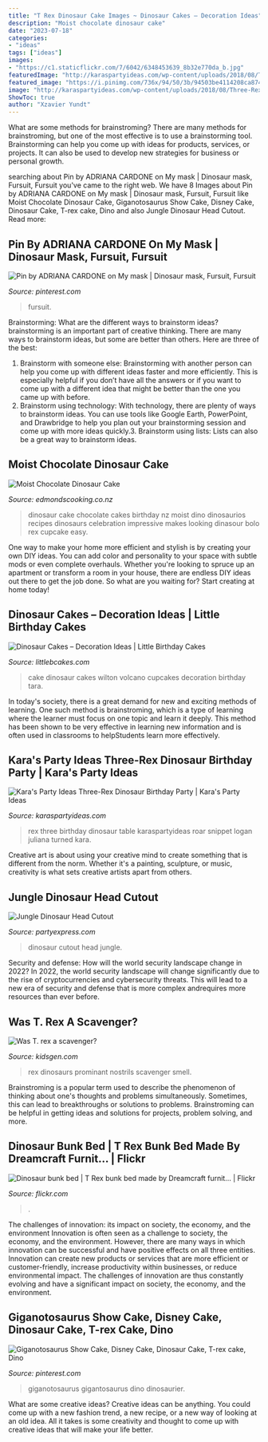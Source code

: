 ```yaml
---
title: "T Rex Dinosaur Cake Images ~ Dinosaur Cakes – Decoration Ideas"
description: "Moist chocolate dinosaur cake"
date: "2023-07-18"
categories:
- "ideas"
tags: ["ideas"]
images:
- "https://c1.staticflickr.com/7/6042/6348453639_8b32e770da_b.jpg"
featuredImage: "http://karaspartyideas.com/wp-content/uploads/2018/08/Three-Rex-Dinosaur-Birthday-Party-via-Karas-Party-Ideas-KarasPartyIdeas.com15.jpg"
featured_image: "https://i.pinimg.com/736x/94/50/3b/94503be4114208ca874802fe9545241e.jpg"
image: "http://karaspartyideas.com/wp-content/uploads/2018/08/Three-Rex-Dinosaur-Birthday-Party-via-Karas-Party-Ideas-KarasPartyIdeas.com15.jpg"
ShowToc: true
author: "Xzavier Yundt"
---
```



What are some methods for brainstroming?
There are many methods for brainstroming, but one of the most effective is to use a brainstorming tool. Brainstorming can help you come up with ideas for products, services, or projects. It can also be used to develop new strategies for business or personal growth.

	

		
searching about Pin by ADRIANA CARDONE on My mask | Dinosaur mask, Fursuit, Fursuit you've came to the right web. We have 8 Images about Pin by ADRIANA CARDONE on My mask | Dinosaur mask, Fursuit, Fursuit like Moist Chocolate Dinosaur Cake, Giganotosaurus Show Cake, Disney Cake, Dinosaur Cake, T-rex cake, Dino and also Jungle Dinosaur Head Cutout. Read more:
		
    
## Pin By ADRIANA CARDONE On My Mask | Dinosaur Mask, Fursuit, Fursuit

<img loading=lazy src="https://i.pinimg.com/736x/94/50/3b/94503be4114208ca874802fe9545241e.jpg" onerror="this.onerror=null;this.src='https://tse1.mm.bing.net/th?id=OIP.74hJmh9r9f7ImpIYb0TirAHaJ3&amp;pid=15.1';" alt="Pin by ADRIANA CARDONE on My mask | Dinosaur mask, Fursuit, Fursuit">

_Source: pinterest.com_

>fursuit. 

	

Brainstorming: What are the different ways to brainstorm ideas?
brainstorming is an important part of creative thinking. There are many ways to brainstorm ideas, but some are better than others. Here are three of the best:
1. Brainstorm with someone else: Brainstorming with another person can help you come up with different ideas faster and more efficiently. This is especially helpful if you don’t have all the answers or if you want to come up with a different idea that might be better than the one you came up with before.
2. Brainstorm using technology: With technology, there are plenty of ways to brainstorm ideas. You can use tools like Google Earth, PowerPoint, and Drawbridge to help you plan out your brainstorming session and come up with more ideas quickly.3. Brainstorm using lists: Lists can also be a great way to brainstorm ideas.

    
## Moist Chocolate Dinosaur Cake

<img loading=lazy src="https://edmondscooking.co.nz/assets/recipes/9bb076f0be/dinosaurs.jpg" onerror="this.onerror=null;this.src='https://tse2.mm.bing.net/th?id=OIP.GAwCVOzgfAnT1ZUU_Z9aVwHaHa&amp;pid=15.1';" alt="Moist Chocolate Dinosaur Cake">

_Source: edmondscooking.co.nz_

>dinosaur cake chocolate cakes birthday nz moist dino dinosaurios recipes dinosaurs celebration impressive makes looking dinasour bolo rex cupcake easy. 

	

One way to make your home more efficient and stylish is by creating your own DIY ideas. You can add color and personality to your space with subtle mods or even complete overhauls. Whether you're looking to spruce up an apartment or transform a room in your house, there are endless DIY ideas out there to get the job done. So what are you waiting for? Start creating at home today!

    
## Dinosaur Cakes – Decoration Ideas | Little Birthday Cakes

<img loading=lazy src="http://www.littlebcakes.com/wp-content/uploads/2013/08/Wilton-Dinosaur-Cake.jpg" onerror="this.onerror=null;this.src='https://tse1.mm.bing.net/th?id=OIP.GhH5smQiOKdfzdMbF81kYAHaGq&amp;pid=15.1';" alt="Dinosaur Cakes – Decoration Ideas | Little Birthday Cakes">

_Source: littlebcakes.com_

>cake dinosaur cakes wilton volcano cupcakes decoration birthday tara. 

	

In today's society, there is a great demand for new and exciting methods of learning. One such method is brainstroming, which is a type of learning where the learner must focus on one topic and learn it deeply. This method has been shown to be very effective in learning new information and is often used in classrooms to helpStudents learn more effectively.

    
## Kara&#039;s Party Ideas Three-Rex Dinosaur Birthday Party | Kara&#039;s Party Ideas

<img loading=lazy src="http://karaspartyideas.com/wp-content/uploads/2018/08/Three-Rex-Dinosaur-Birthday-Party-via-Karas-Party-Ideas-KarasPartyIdeas.com15.jpg" onerror="this.onerror=null;this.src='https://tse2.mm.bing.net/th?id=OIP.vBfzur1iXYanASJsne7r2gHaE8&amp;pid=15.1';" alt="Kara&#039;s Party Ideas Three-Rex Dinosaur Birthday Party | Kara&#039;s Party Ideas">

_Source: karaspartyideas.com_

>rex three birthday dinosaur table karaspartyideas roar snippet logan juliana turned kara. 

	

Creative art is about using your creative mind to create something that is different from the norm. Whether it's a painting, sculpture, or music, creativity is what sets creative artists apart from others.

    
## Jungle Dinosaur Head Cutout

<img loading=lazy src="http://www.partyexpress.com/shared/images/product/54819.jpg" onerror="this.onerror=null;this.src='https://tse2.mm.bing.net/th?id=OIP.PpuK3GNTsHRll8mbcxmdbQAAAA&amp;pid=15.1';" alt="Jungle Dinosaur Head Cutout">

_Source: partyexpress.com_

>dinosaur cutout head jungle. 

	

Security and defense: How will the world security landscape change in 2022?
In 2022, the world security landscape will change significantly due to the rise of cryptocurrencies and cybersecurity threats. This will lead to a new era of security and defense that is more complex andrequires more resources than ever before.

    
## Was T. Rex A Scavenger?

<img loading=lazy src="http://www.kidsgen.com/all-about-dinosaurs/images/killers/prominant-nostrils-of-t-rex.jpg" onerror="this.onerror=null;this.src='https://tse3.mm.bing.net/th?id=OIP.LjWT5_SvDv_69wrT4mJUwQHaF4&amp;pid=15.1';" alt="Was T. rex a scavenger?">

_Source: kidsgen.com_

>rex dinosaurs prominant nostrils scavenger smell. 

	

Brainstroming is a popular term used to describe the phenomenon of thinking about one's thoughts and problems simultaneously. Sometimes, this can lead to breakthroughs or solutions to problems. Brainstroming can be helpful in getting ideas and solutions for projects, problem solving, and more.

    
## Dinosaur Bunk Bed | T Rex Bunk Bed Made By Dreamcraft Furnit… | Flickr

<img loading=lazy src="https://c1.staticflickr.com/7/6042/6348453639_8b32e770da_b.jpg" onerror="this.onerror=null;this.src='https://tse1.mm.bing.net/th?id=OIP.5NiHgVdBnJ_dgT8YTDJ_owHaJ4&amp;pid=15.1';" alt="Dinosaur bunk bed | T Rex bunk bed made by Dreamcraft furnit… | Flickr">

_Source: flickr.com_

>. 

	

The challenges of innovation: its impact on society, the economy, and the environment
Innovation is often seen as a challenge to society, the economy, and the environment. However, there are many ways in which innovation can be successful and have positive effects on all three entities. Innovation can create new products or services that are more efficient or customer-friendly, increase productivity within businesses, or reduce environmental impact. The challenges of innovation are thus constantly evolving and have a significant impact on society, the economy, and the environment.

    
## Giganotosaurus Show Cake, Disney Cake, Dinosaur Cake, T-rex Cake, Dino

<img loading=lazy src="https://i.pinimg.com/736x/f5/61/7a/f5617a52573ad2264a5188cc3bfea612.jpg" onerror="this.onerror=null;this.src='https://tse2.mm.bing.net/th?id=OIP.DJ_fAduKaSXcuTZTQH3D5QHaFj&amp;pid=15.1';" alt="Giganotosaurus Show Cake, Disney Cake, Dinosaur Cake, T-rex cake, Dino">

_Source: pinterest.com_

>giganotosaurus gigantosaurus dino dinosaurier. 

	

What are some creative ideas?
Creative ideas can be anything. You could come up with a new fashion trend, a new recipe, or a new way of looking at an old idea. All it takes is some creativity and thought to come up with creative ideas that will make your life better.

